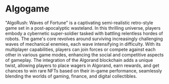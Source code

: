 # Algogame
"AlgoRush: Waves of Fortune" is a captivating semi-realistic retro-style game set in a post-apocalyptic wasteland. In this thrilling universe, players embody a cybernetic super-soldier tasked with battling relentless hordes of robots. The game's core revolves around surviving increasingly challenging waves of mechanical enemies, each wave intensifying in difficulty. With its multiplayer capabilities, players can join forces or compete against each other in various game modes, enhancing the social and competitive aspects of gameplay. The integration of the Algorand blockchain adds a unique twist, allowing players to place wagers in Algorand, earn rewards, and get chances to win rare NFTs based on their in-game performance, seamlessly blending the worlds of gaming, finance, and digital collectibles.
